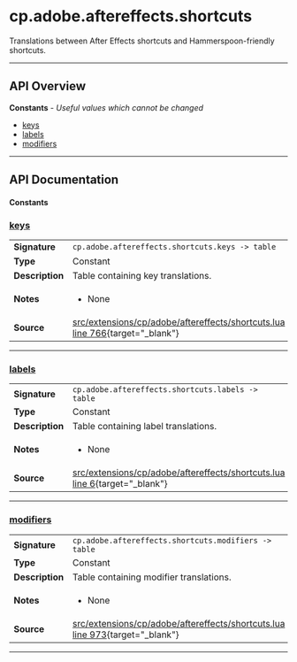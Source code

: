 # cp.adobe.aftereffects.shortcuts

Translations between After Effects shortcuts and Hammerspoon-friendly shortcuts.

---

## API Overview
**Constants** - _Useful values which cannot be changed_
 * [keys](#keys)
 * [labels](#labels)
 * [modifiers](#modifiers)


---

## API Documentation

#### Constants


### [keys](#keys)

|                                             |                                                                                     |
| --------------------------------------------|-------------------------------------------------------------------------------------|
| **Signature**                               | `cp.adobe.aftereffects.shortcuts.keys -> table`                                                                    |
| **Type**                                    | Constant                                                                     |
| **Description**                             | Table containing key translations.                                                                     |
| **Notes**                                   | <ul><li>None</li></ul> |
| **Source**                                  | [src/extensions/cp/adobe/aftereffects/shortcuts.lua line 766](https://github.com/CommandPost/CommandPost/blob/develop/src/extensions/cp/adobe/aftereffects/shortcuts.lua#L766){target="_blank"} |

---


### [labels](#labels)

|                                             |                                                                                     |
| --------------------------------------------|-------------------------------------------------------------------------------------|
| **Signature**                               | `cp.adobe.aftereffects.shortcuts.labels -> table`                                                                    |
| **Type**                                    | Constant                                                                     |
| **Description**                             | Table containing label translations.                                                                     |
| **Notes**                                   | <ul><li>None</li></ul> |
| **Source**                                  | [src/extensions/cp/adobe/aftereffects/shortcuts.lua line 6](https://github.com/CommandPost/CommandPost/blob/develop/src/extensions/cp/adobe/aftereffects/shortcuts.lua#L6){target="_blank"} |

---


### [modifiers](#modifiers)

|                                             |                                                                                     |
| --------------------------------------------|-------------------------------------------------------------------------------------|
| **Signature**                               | `cp.adobe.aftereffects.shortcuts.modifiers -> table`                                                                    |
| **Type**                                    | Constant                                                                     |
| **Description**                             | Table containing modifier translations.                                                                     |
| **Notes**                                   | <ul><li>None</li></ul> |
| **Source**                                  | [src/extensions/cp/adobe/aftereffects/shortcuts.lua line 973](https://github.com/CommandPost/CommandPost/blob/develop/src/extensions/cp/adobe/aftereffects/shortcuts.lua#L973){target="_blank"} |

---

